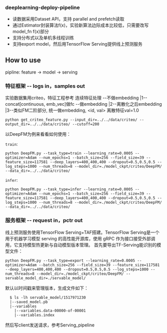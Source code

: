 ### deeplearning-deploy-pipeline

* 读数据采用Dataset API，支持 parallel and prefetch读取
* 通过Estimator封装算法f(x)，实验新算法边际成本比较低，只需要改写model_fn f(x)部分
* 支持分布式以及单机多线程训练
* 支持export model，然后用TensorFlow Serving提供线上预测服务

## How to use
pipline: feature → model → serving

### 特征框架 -- logs in，samples out
实验数据集用criteo，特征工程参考
连续特征处理
    --不做embedding
      |1--concat[continuous, emb_vec]做fc
    --做embedding
      |2--离散化之后embedding
      |3--类似FM二阶部分, 统一做embedding, <id, val> 离散特征val=1.0

    python get_criteo_feature.py --input_dir=../../data/criteo/ --output_dir=../../data/criteo/ --cutoff=200

以DeepFM为例来看看如何使用：

``train``:

    python DeepFM.py --task_type=train --learning_rate=0.0005 --optimizer=Adam --num_epochs=1 --batch_size=256 --field_size=39 --feature_size=117581 --deep_layers=400,400,400 --dropout=0.5,0.5,0.5 --log_steps=1000 --num_threads=8 --model_dir=./model_ckpt/criteo/DeepFM/ --data_dir=../../data/criteo/

``infer``:

    python DeepFM.py --task_type=infer --learning_rate=0.0005 --optimizer=Adam --num_epochs=1 --batch_size=256 --field_size=39 --feature_size=117581 --deep_layers=400,400,400 --dropout=0.5,0.5,0.5 --log_steps=1000 --num_threads=8 --model_dir=./model_ckpt/criteo/DeepFM/ --data_dir=../../data/criteo/

### 服务框架 -- request in，pctr out
线上预测服务使用TensorFlow Serving+TAF搭建。TensorFlow Serving是一个用于机器学习模型 serving 的高性能开源库，使用 gRPC 作为接口接受外部调用，它支持模型热更新与自动模型版本管理。
首先要导出TF-Serving能识别的模型文件：

    python DeepFM.py --task_type=export --learning_rate=0.0005 --optimizer=Adam --batch_size=256 --field_size=39 --feature_size=117581 --deep_layers=400,400,400 --dropout=0.5,0.5,0.5 --log_steps=1000 --num_threads=8 --model_dir=./model_ckpt/criteo/DeepFM/ --servable_model_dir=./servable_model/


默认以时间戳来管理版本，生成文件如下：

      $ ls -lh servable_model/1517971230
      |--saved_model.pb
      |--variables
        |--variables.data-00000-of-00001
        |--variables.index

然后写client发送请求，参考Serving_pipeline
